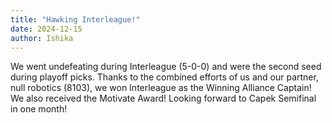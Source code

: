 ```yaml
---
title: "Hawking Interleague!"
date: 2024-12-15
author: Ishika
---
```

We went undefeating during Interleague (5-0-0) and were the second seed during playoff picks. Thanks to the combined efforts of us and our partner, null robotics (8103), we won Interleague as the Winning Alliance Captain! We also received the Motivate Award! Looking forward to Capek Semifinal in one month!
